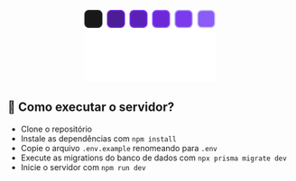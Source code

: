 <p align="center">
  <img src="../.github/habits.svg" />
</p>

## 🎲 Como executar o servidor?

- Clone o repositório
- Instale as dependências com `npm install`
- Copie o arquivo `.env.example` renomeando para `.env`
- Execute as migrations do banco de dados com `npx prisma migrate dev`
- Inicie o servidor com `npm run dev`
